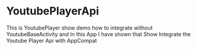 # YoutubePlayerApi
This is YoutubePlayer show demo how to integrate without YoutubeBaseActivity and In this App I have shown that Show Integrate the Youtube Player Api with AppCompat

